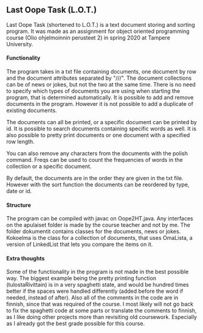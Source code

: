 ## Last Oope Task (L.O.T.)

Last Oope Task (shortened to L.O.T.) is a text document storing and sorting program. It was made
as an assignment for object oriented programming course (Olio ohjelmoinnin perusteet 2) in spring 2020 at Tampere University. 

#### Functionality 

The program takes in a txt file containing documents, one document by row and the document attributes separated by "///". The document collections can be of news or jokes, but not the two at the same time. There is no need to specify which types of documents you are using when starting the program, that is determined automatically. It is possible to add and remove documents in the program. However it is not possible to add a duplicate of existing documents. 

The documents can all be printed, or a specific document can be printed by id. It is possible to search documents containing specific words as well. It is also possible to pretty print documents or one document with a specified row length. 

You can also remove any characters from the documents with the polish command. Freqs can be used to count the frequencies of words in the collection or a specific document. 

By default, the documents are in the order they are given in the txt file. However with the sort function the documents can be reordered by type, date or id. 

#### Structure

The program can be compiled with javac on Oope2HT.java. Any interfaces on the apulaiset folder is made by the course teacher and not by me. The folder dokumentit contains classes for the documents, news or jokes. Kokoelma is the class for a collection of documents, that uses OmaLista, a version of LinkedList that lets you compare the items on it. 

#### Extra thoughts

Some of the functionality in the program is not made in the best possible way. The biggest example being the 
pretty printing function (tulostaRivittain) is in a very spaghetti state, and would be hundred times better if the spaces were handled differently (added before the word if needed, instead of after). Also all of the comments in the code are in finnish, since that was required of the course. 
I most likely will not go back to fix the spaghetti code at some parts or translate the comments to finnish, as I like doing other projects more than revisiting old coursework. Especially as I already got the best grade possible for this course. 
